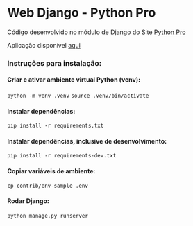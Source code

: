 # Web Django - Python Pro

Código desenvolvido no módulo de Django do Site [Python Pro](https://pythonpro.com.br/)


Aplicação disponível [aqui](https://djangoproweb.herokuapp.com/) 

### <strong>Instruções para instalação</strong>:

#### Criar e ativar ambiente virtual Python (venv):

```python -m venv .venv```
```source .venv/bin/activate```
#### <strong>Instalar dependências</strong>:
```pip install -r requirements.txt```
#### <strong>Instalar dependências, inclusive de desenvolvimento</strong>:
```pip install -r requirements-dev.txt```
#### Copiar variáveis de ambiente:
```cp contrib/env-sample .env```
#### Rodar Django:
```python manage.py runserver```

